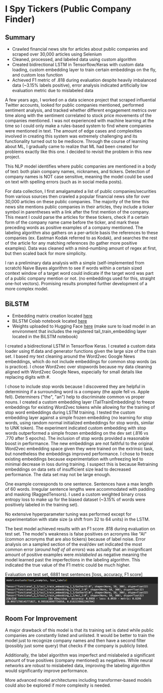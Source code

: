 # I Spy Tickers (Public Company Finder)

## Summary

- Crawled financial news site for articles about public companies and scraped over 30,000 articles using Selenium
- Cleaned, processed, and labeled data using custom algorithm
- Created bidirectional LSTM in Tensorflow/Keras with custom data loading, custom embedding layer to train certain embeddings on the fly, and custom loss function
- Achieved F1 metric of .818 during evaluation despite heavily imbalanced data (~3.15% labels positive), error analysis indicated artificially low evaluation metric due to mislabeled data

A few years ago, I worked on a data science project that scraped influential Twitter accounts, looked for public companies mentioned, performed sentiment analysis, and tracked whether different engagement metrics over time along with the sentiment correlated to stock price movements of the companies mentioned. I was not experienced with machine learning at the time so I could only make a rules-based system to find where companies were mentioned in text. The amount of edge cases and complexities involved in creating this system was extremely challenging and its functionality turned out to be mediocre. Through the course of learning about ML, I gradually came to realize that ML had been created for problems exactly like this one. I decided to revisit the problem in this new project.

This NLP model identifies where public companies are mentioned in a body of text: both plain company names, nicknames, and tickers. Detection of company names is NOT case sensitive, meaning the model could be used on text with spelling errors (such as in social media posts).

For data collection, I first amalgamated a list of public companies/securities from various sources then crawled a popular financial news site for over 30,000 articles on these public companies. The majority of the time this news site mentions public companies in their articles, they include a ticker symbol in parentheses with a link after the first mention of the company. This meant I could parse the articles for these tickers, check if a certain form of the company name came before the ticker, and mark these preceding words as positive examples of a company mentioned. The labeling algorithm also gathers on a per-article basis the references to these companies (ex. Eastman Kodak referred to as Kodak), and searches the rest of the article for any matching references (to gather more positive examples). Data was cleaned with a mind-numbing amount of regex at first, but then scaled back for more simplicity.

I ran a preliminary data analysis with a simple (self-implemented from scratch) Naive Bayes algorithm to see if words within a certain sized context window of a target word could indicate if the target word was part of a public company mention or not. (no embeddings used for this, straight one-hot vectors). Promising results prompted further development of a more complex model.

## BiLSTM

- Embedding matrix creation located [here](https://colab.research.google.com/drive/1st9r-ArxYlg7qqCP7EAGgoa3m5rf8_65?usp=sharing)
- BiLSTM Colab notebook located [here](https://colab.research.google.com/drive/1wBymA9Myl9eRoCohmluRa3Jz4syEOMU9)
- Weights uploaded to Hugging Face [here](https://huggingface.co/thclough/find_mentioned_companies) (make sure to load model in an environment that includes the registered tail_train_embedding layer located in the BiLSTM notebook)

I created a bidirectional LSTM in Tensorflow Keras. I created a custom data loader using tf.data and generator functions given the large size of the train set. I based my text cleaning around the Word2vec Google News embeddings, which do not include embeddings for common stop words (as is practice). I chose Word2vec over stopwords because my data cleaning aligned with Word2vec Google News, especially for small details like replacing digits with #.

I chose to include stop words because I discovered they are helpful in determining if a surrounding word is a company (the apple fell vs. Apple fell). Determiners ("the", "an") help to discriminate common vs proper nouns. I created a custom embedding layer (TailTrainEmbedding) to freeze embeddings for existing Word2vec tokens while allowing for the training of stop word embeddings during LSTM training. I tested the custom embedding layer against a simple frozen embedding (no learning for stop words, using random normal initialized embeddings for stop words, similar to UNK token). The experiment indicated custom embedding with stop words outperformed a simple frozen embedding on the dev set (.816 vs .770 after 5 epochs). The inclusion of stop words provided a reasonable boost in performance. The new embeddings are not faithful to the original Word2vec embedding space given they were trained on the extrinsic task, but nonetheless the embeddings improved performance. I chose to freeze existing embeddings because experimentation with unfreezing led to minimal decrease in loss during training. I suspect this is because Retraining embeddings on data sets of insufficient size lead to decreased performance. The data set may not be large enough.

One example corresponds to one sentence. Sentences have a max length of 60 words. Irregular sentence lengths were accommodated with padding and masking (RaggedTensors). I used a custom weighted binary cross entropy loss to make up for the biased dataset (~3.15% of words were positively labeled in the training set).

No extensive hyperparameter tuning was performed except for experimentation with state size (a shift from 32 to 64 units) in the LSTM.

The best model achieved results with an F1 score .818 during evaluation on test set. The model's weakness is false positives on acronyms like "AI" (common acronyms that are also tickers) because of label noise. Error analysis on a sampled section of the eval/dev set indicated the most common error (_around half of all errors_) was actually that an insignificant amount of positive examples were _mislabeled_ as negative meaning the model learned past the imperfections in the labeling algorithm. This indicated the true value of the F1 metric could be much higher.

Evaluation on test set, 6881 test sentences [loss, accuracy, F1 score]
![evaluation output on test set, BiLSTM model](repo-media/BiLSTM_test_metric.png)

## Room For Improvement

A major drawback of this model is that its training set is dated while public companies are constantly listed and unlisted. It would be better to train the model just to recognize company names and then have a second filter (possibly just some query) that checks if the company is publicly listed.

Additionally, the label algorithm was imperfect and mislabeled a significant amount of true positives (company mentioned) as negatives. While neural networks are robust to mislabeled data, improving the labeling algorithm would significantly improve performance.

More advanced model architectures including transformer-based models could also be explored if more complexity is needed.
